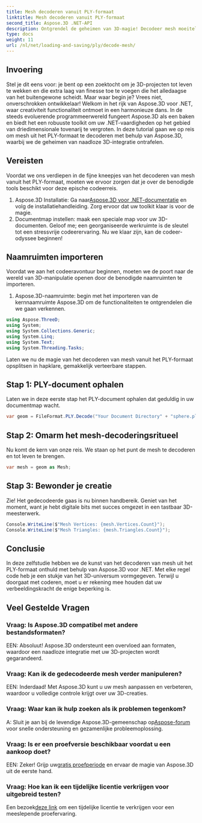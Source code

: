 ```yaml
---
title: Mesh decoderen vanuit PLY-formaat
linktitle: Mesh decoderen vanuit PLY-formaat
second_title: Aspose.3D .NET-API
description: Ontgrendel de geheimen van 3D-magie! Decodeer mesh moeiteloos vanuit PLY-formaat met Aspose.3D voor .NET. Til uw projecten naar nieuwe dimensies.
type: docs
weight: 11
url: /nl/net/loading-and-saving/ply/decode-mesh/
---
```

## Invoering
Stel je dit eens voor: je bent op een zoektocht om je 3D-projecten tot leven te wekken en die extra laag van finesse toe te voegen die het alledaagse van het buitengewone scheidt. Maar waar begin je? Vrees niet, onverschrokken ontwikkelaar! Welkom in het rijk van Aspose.3D voor .NET, waar creativiteit functionaliteit ontmoet in een harmonieuze dans.
In de steeds evoluerende programmeerwereld fungeert Aspose.3D als een baken en biedt het een robuuste toolkit om uw .NET-vaardigheden op het gebied van driedimensionale tovenarij te vergroten. In deze tutorial gaan we op reis om mesh uit het PLY-formaat te decoderen met behulp van Aspose.3D, waarbij we de geheimen van naadloze 3D-integratie ontrafelen.
## Vereisten
Voordat we ons verdiepen in de fijne kneepjes van het decoderen van mesh vanuit het PLY-formaat, moeten we ervoor zorgen dat je over de benodigde tools beschikt voor deze epische codeerreis.
1.  Aspose.3D Installatie: Ga naar[Aspose.3D voor .NET-documentatie](https://reference.aspose.com/3d/net/) en volg de installatiehandleiding. Zorg ervoor dat uw toolkit klaar is voor de magie.
2. Documentmap instellen: maak een speciale map voor uw 3D-documenten. Geloof me; een georganiseerde werkruimte is de sleutel tot een stressvrije codeerervaring.
Nu we klaar zijn, kan de codeer-odyssee beginnen!
## Naamruimten importeren
Voordat we aan het codeeravontuur beginnen, moeten we de poort naar de wereld van 3D-manipulatie openen door de benodigde naamruimten te importeren.
1. Aspose.3D-naamruimte: begin met het importeren van de kernnaamruimte Aspose.3D om de functionaliteiten te ontgrendelen die we gaan verkennen.
```csharp
using Aspose.ThreeD;
using System;
using System.Collections.Generic;
using System.Linq;
using System.Text;
using System.Threading.Tasks;
```
Laten we nu de magie van het decoderen van mesh vanuit het PLY-formaat opsplitsen in hapklare, gemakkelijk verteerbare stappen.
## Stap 1: PLY-document ophalen
Laten we in deze eerste stap het PLY-document ophalen dat geduldig in uw documentmap wacht.
```csharp
var geom = FileFormat.PLY.Decode("Your Document Directory" + "sphere.ply");
```
## Stap 2: Omarm het mesh-decoderingsritueel
Nu komt de kern van onze reis. We staan op het punt de mesh te decoderen en tot leven te brengen.
```csharp
var mesh = geom as Mesh;
```
## Stap 3: Bewonder je creatie
Zie! Het gedecodeerde gaas is nu binnen handbereik. Geniet van het moment, want je hebt digitale bits met succes omgezet in een tastbaar 3D-meesterwerk.
```csharp
Console.WriteLine($"Mesh Vertices: {mesh.Vertices.Count}");
Console.WriteLine($"Mesh Triangles: {mesh.Triangles.Count}");
```
## Conclusie
In deze zelfstudie hebben we de kunst van het decoderen van mesh uit het PLY-formaat onthuld met behulp van Aspose.3D voor .NET. Met elke regel code heb je een stukje van het 3D-universum vormgegeven. Terwijl u doorgaat met coderen, moet u er rekening mee houden dat uw verbeeldingskracht de enige beperking is.

## Veel Gestelde Vragen
### Vraag: Is Aspose.3D compatibel met andere bestandsformaten?
EEN: Absoluut! Aspose.3D ondersteunt een overvloed aan formaten, waardoor een naadloze integratie met uw 3D-projecten wordt gegarandeerd.
### Vraag: Kan ik de gedecodeerde mesh verder manipuleren?
EEN: Inderdaad! Met Aspose.3D kunt u uw mesh aanpassen en verbeteren, waardoor u volledige controle krijgt over uw 3D-creaties.
### Vraag: Waar kan ik hulp zoeken als ik problemen tegenkom?
 A: Sluit je aan bij de levendige Aspose.3D-gemeenschap op[Aspose-forum](https://forum.aspose.com/c/3d/18) voor snelle ondersteuning en gezamenlijke probleemoplossing.
### Vraag: Is er een proefversie beschikbaar voordat u een aankoop doet?
EEN: Zeker! Grijp uw[gratis proefperiode](https://releases.aspose.com/) en ervaar de magie van Aspose.3D uit de eerste hand.
### Vraag: Hoe kan ik een tijdelijke licentie verkrijgen voor uitgebreid testen?
 Een bezoek[deze link](https://purchase.aspose.com/temporary-license/) om een tijdelijke licentie te verkrijgen voor een meeslepende proefervaring.
